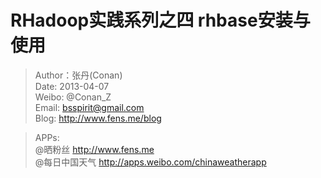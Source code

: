RHadoop实践系列之四 rhbase安装与使用
=============

> Author：张丹(Conan)  
  Date: 2013-04-07  
  Weibo: @Conan_Z  
  Email: bsspirit@gmail.com  
  Blog: http://www.fens.me/blog

> APPs:  
  @晒粉丝 http://www.fens.me  
  @每日中国天气 http://apps.weibo.com/chinaweatherapp




























